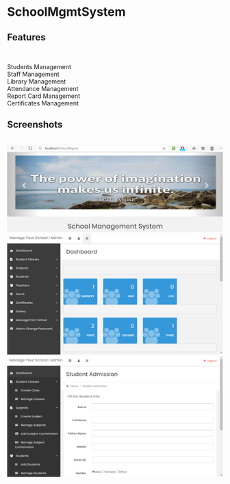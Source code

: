 # SchoolMgmtSystem
  <h2> Features </h2> <br>
  
  <solid> Students Management</solid> <br>
  <solid> Staff Management</solid> <br>
  <solid> Library Management</solid> <br>
  <solid> Attendance Management</solid> <br>
  <solid> Report Card Management</solid> <br>
  <solid> Certificates Management</solid> <br>

<h2> Screenshots </h2><br>
<img src = "images/Screenshots/1.png">
<img src = "images/Screenshots/2.png">
<img src = "images/Screenshots/3.png">

